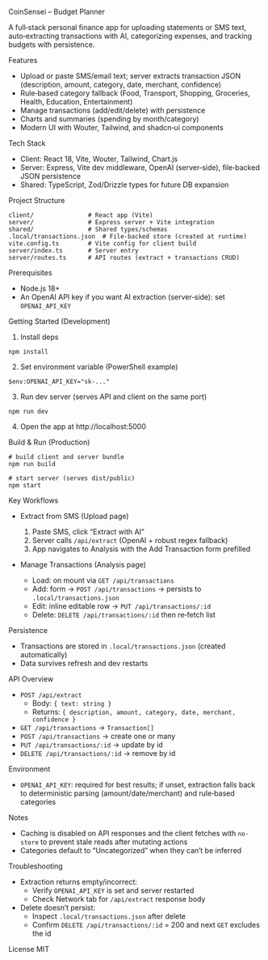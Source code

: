 CoinSensei – Budget Planner

A full‑stack personal finance app for uploading statements or SMS text, auto‑extracting transactions with AI, categorizing expenses, and tracking budgets with persistence.

Features
- Upload or paste SMS/email text; server extracts transaction JSON (description, amount, category, date, merchant, confidence)
- Rule‑based category fallback (Food, Transport, Shopping, Groceries, Health, Education, Entertainment)
- Manage transactions (add/edit/delete) with persistence
- Charts and summaries (spending by month/category)
- Modern UI with Wouter, Tailwind, and shadcn‑ui components

Tech Stack
- Client: React 18, Vite, Wouter, Tailwind, Chart.js
- Server: Express, Vite dev middleware, OpenAI (server‑side), file‑backed JSON persistence
- Shared: TypeScript, Zod/Drizzle types for future DB expansion

Project Structure
```
client/               # React app (Vite)
server/               # Express server + Vite integration
shared/               # Shared types/schemas
.local/transactions.json  # File‑backed store (created at runtime)
vite.config.ts        # Vite config for client build
server/index.ts       # Server entry
server/routes.ts      # API routes (extract + transactions CRUD)
```

Prerequisites
- Node.js 18+
- An OpenAI API key if you want AI extraction (server‑side): set `OPENAI_API_KEY`

Getting Started (Development)
1) Install deps
```
npm install
```
2) Set environment variable (PowerShell example)
```
$env:OPENAI_API_KEY="sk‑..."
```
3) Run dev server (serves API and client on the same port)
```
npm run dev
```
4) Open the app at http://localhost:5000

Build & Run (Production)
```
# build client and server bundle
npm run build

# start server (serves dist/public)
npm start
```

Key Workflows
- Extract from SMS (Upload page)
  1. Paste SMS, click “Extract with AI”
  2. Server calls `/api/extract` (OpenAI + robust regex fallback)
  3. App navigates to Analysis with the Add Transaction form prefilled

- Manage Transactions (Analysis page)
  - Load: on mount via `GET /api/transactions`
  - Add: form → `POST /api/transactions` → persists to `.local/transactions.json`
  - Edit: inline editable row → `PUT /api/transactions/:id`
  - Delete: `DELETE /api/transactions/:id` then re‑fetch list

Persistence
- Transactions are stored in `.local/transactions.json` (created automatically)
- Data survives refresh and dev restarts

API Overview
- `POST /api/extract`
  - Body: `{ text: string }`
  - Returns: `{ description, amount, category, date, merchant, confidence }`
- `GET /api/transactions` → `Transaction[]`
- `POST /api/transactions` → create one or many
- `PUT /api/transactions/:id` → update by id
- `DELETE /api/transactions/:id` → remove by id

Environment
- `OPENAI_API_KEY`: required for best results; if unset, extraction falls back to deterministic parsing (amount/date/merchant) and rule‑based categories

Notes
- Caching is disabled on API responses and the client fetches with `no-store` to prevent stale reads after mutating actions
- Categories default to “Uncategorized” when they can’t be inferred

Troubleshooting
- Extraction returns empty/incorrect:
  - Verify `OPENAI_API_KEY` is set and server restarted
  - Check Network tab for `/api/extract` response body
- Delete doesn’t persist:
  - Inspect `.local/transactions.json` after delete
  - Confirm `DELETE /api/transactions/:id` = 200 and next `GET` excludes the id

License
MIT


